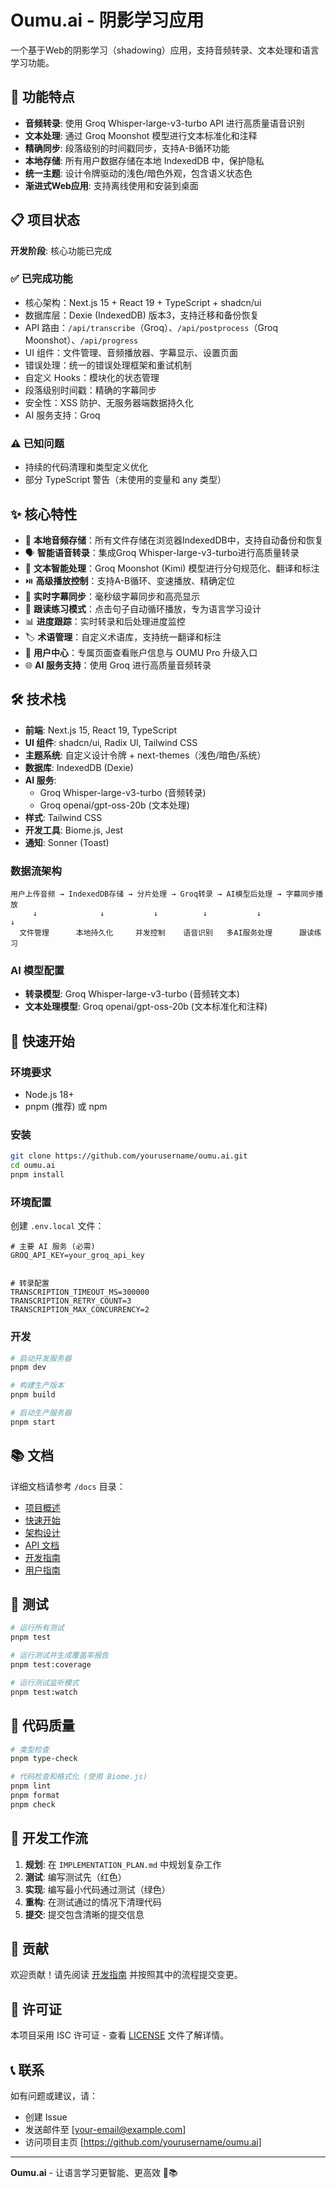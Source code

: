 # Oumu.ai - 阴影学习应用

一个基于Web的阴影学习（shadowing）应用，支持音频转录、文本处理和语言学习功能。

## 🚀 功能特点

- **音频转录**: 使用 Groq Whisper-large-v3-turbo API 进行高质量语音识别
- **文本处理**: 通过 Groq Moonshot 模型进行文本标准化和注释
- **精确同步**: 段落级别的时间戳同步，支持A-B循环功能
- **本地存储**: 所有用户数据存储在本地 IndexedDB 中，保护隐私
- **统一主题**: 设计令牌驱动的浅色/暗色外观，包含语义状态色
- **渐进式Web应用**: 支持离线使用和安装到桌面

## 📋 项目状态

**开发阶段**: 核心功能已完成

### ✅ 已完成功能
- 核心架构：Next.js 15 + React 19 + TypeScript + shadcn/ui
- 数据库层：Dexie (IndexedDB) 版本3，支持迁移和备份恢复
- API 路由：`/api/transcribe`（Groq）、`/api/postprocess`（Groq Moonshot）、`/api/progress`
- UI 组件：文件管理、音频播放器、字幕显示、设置页面
- 错误处理：统一的错误处理框架和重试机制
- 自定义 Hooks：模块化的状态管理
- 段落级别时间戳：精确的字幕同步
- 安全性：XSS 防护、无服务器端数据持久化
- AI 服务支持：Groq

### ⚠️ 已知问题
- 持续的代码清理和类型定义优化
- 部分 TypeScript 警告（未使用的变量和 any 类型）

## ✨ 核心特性

- 🎵 **本地音频存储**：所有文件存储在浏览器IndexedDB中，支持自动备份和恢复
- 🗣️ **智能语音转录**：集成Groq Whisper-large-v3-turbo进行高质量转录
- 🔄 **文本智能处理**：Groq Moonshot (Kimi) 模型进行分句规范化、翻译和标注
- ⏯️ **高级播放控制**：支持A-B循环、变速播放、精确定位
- 📝 **实时字幕同步**：毫秒级字幕同步和高亮显示
- 🎯 **跟读练习模式**：点击句子自动循环播放，专为语言学习设计
- 📊 **进度跟踪**：实时转录和后处理进度监控
- 🏷️ **术语管理**：自定义术语库，支持统一翻译和标注
- 👤 **用户中心**：专属页面查看账户信息与 OUMU Pro 升级入口
- 🌐 **AI 服务支持**：使用 Groq 进行高质量音频转录

## 🛠️ 技术栈

- **前端**: Next.js 15, React 19, TypeScript
- **UI 组件**: shadcn/ui, Radix UI, Tailwind CSS
- **主题系统**: 自定义设计令牌 + next-themes（浅色/暗色/系统）
- **数据库**: IndexedDB (Dexie)
- **AI 服务**:
  - Groq Whisper-large-v3-turbo (音频转录)
  - Groq openai/gpt-oss-20b (文本处理)
- **样式**: Tailwind CSS
- **开发工具**: Biome.js, Jest
- **通知**: Sonner (Toast)

### 数据流架构

```
用户上传音频 → IndexedDB存储 → 分片处理 → Groq转录 → AI模型后处理 → 字幕同步播放
     ↓              ↓           ↓          ↓           ↓              ↓
  文件管理      本地持久化     并发控制    语音识别   多AI服务处理      跟读练习
```

### AI 模型配置
- **转录模型**: Groq Whisper-large-v3-turbo (音频转文本)
- **文本处理模型**: Groq openai/gpt-oss-20b (文本标准化和注释)

## 🚀 快速开始

### 环境要求
- Node.js 18+
- pnpm (推荐) 或 npm

### 安装
```bash
git clone https://github.com/yourusername/oumu.ai.git
cd oumu.ai
pnpm install
```

### 环境配置
创建 `.env.local` 文件：
```env
# 主要 AI 服务 (必需)
GROQ_API_KEY=your_groq_api_key


# 转录配置
TRANSCRIPTION_TIMEOUT_MS=300000
TRANSCRIPTION_RETRY_COUNT=3
TRANSCRIPTION_MAX_CONCURRENCY=2
```

### 开发
```bash
# 启动开发服务器
pnpm dev

# 构建生产版本
pnpm build

# 启动生产服务器
pnpm start
```

## 📚 文档

详细文档请参考 `/docs` 目录：

- [项目概述](docs/OVERVIEW.md)
- [快速开始](docs/GETTING_STARTED.md)
- [架构设计](docs/ARCHITECTURE.md)
- [API 文档](docs/API/README.md)
- [开发指南](docs/DEVELOPMENT/README.md)
- [用户指南](docs/USER_GUIDE/README.md)

## 🧪 测试

```bash
# 运行所有测试
pnpm test

# 运行测试并生成覆盖率报告
pnpm test:coverage

# 运行测试监听模式
pnpm test:watch
```

## 🎯 代码质量

```bash
# 类型检查
pnpm type-check

# 代码检查和格式化 (使用 Biome.js)
pnpm lint
pnpm format
pnpm check
```

## 🔧 开发工作流

1. **规划**: 在 `IMPLEMENTATION_PLAN.md` 中规划复杂工作
2. **测试**: 编写测试先（红色）
3. **实现**: 编写最小代码通过测试（绿色）
4. **重构**: 在测试通过的情况下清理代码
5. **提交**: 提交包含清晰的提交信息

## 🤝 贡献

欢迎贡献！请先阅读 [开发指南](docs/DEVELOPMENT/README.md) 并按照其中的流程提交变更。

## 📄 许可证

本项目采用 ISC 许可证 - 查看 [LICENSE](LICENSE) 文件了解详情。

## 📞 联系

如有问题或建议，请：
- 创建 Issue
- 发送邮件至 [your-email@example.com]
- 访问项目主页 [https://github.com/yourusername/oumu.ai]

---

**Oumu.ai** - 让语言学习更智能、更高效 🎵📚
